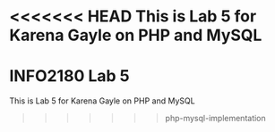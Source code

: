 <<<<<<< HEAD
This is Lab 5 for Karena Gayle on PHP and MySQL
=======
# INFO2180 Lab 5
This is Lab 5 for Karena Gayle on PHP and MySQL
>>>>>>> php-mysql-implementation
